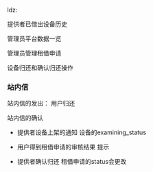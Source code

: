 ldz:

提供者已借出设备历史

管理员平台数据一览

管理员管理租借申请


设备归还和确认归还操作



### 站内信

站内信的发出： 
用户归还

站内信的确认 

- 提供者设备上架的通知  设备的examining_status

- 用户得到租借申请的审核结果  提示

- 提供者确认归还 租借申请的status会更改







